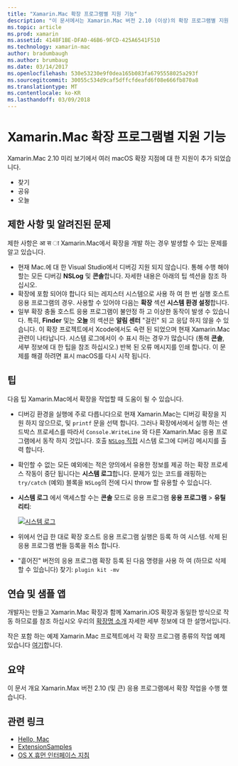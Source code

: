 ```yaml
---
title: "Xamarin.Mac 확장 프로그램별 지원 기능"
description: "이 문서에서는 Xamarin.Mac 버전 2.10 (이상)의 확장 프로그램별 지원 기능에 설명 합니다."
ms.topic: article
ms.prod: xamarin
ms.assetid: 4148F1BE-DFA0-46B6-9FCD-425A6541F510
ms.technology: xamarin-mac
author: bradumbaugh
ms.author: brumbaug
ms.date: 03/14/2017
ms.openlocfilehash: 530e53230e9f0dea165b083fa6795558025a293f
ms.sourcegitcommit: 30055c534d9caf5dffcfdeafd6f08e666fb870a8
ms.translationtype: MT
ms.contentlocale: ko-KR
ms.lasthandoff: 03/09/2018
---
```

# <a name="xamarinmac-extension-support"></a>Xamarin.Mac 확장 프로그램별 지원 기능

Xamarin.Mac 2.10 미리 보기에서 여러 macOS 확장 지점에 대 한 지원이 추가 되었습니다.

- 찾기
- 공유
- 오늘

<a name="Limitations-and-Known-Issues" />

## <a name="limitations-and-known-issues"></a>제한 사항 및 알려진된 문제

제한 사항은 आ स ा Xamarin.Mac에서 확장을 개발 하는 경우 발생할 수 있는 문제를 알고 있습니다.

* 현재 Mac.에 대 한 Visual Studio에서 디버깅 지원 되지 않습니다. 통해 수행 해야 할는 모든 디버깅 **NSLog** 및 **콘솔**합니다. 자세한 내용은 아래의 팁 섹션을 참조 하십시오.
* 확장에 포함 되어야 합니다 되는 레지스터 시스템으로 사용 하 여 한 번 실행 호스트 응용 프로그램의 경우. 사용할 수 있어야 다음는 **확장** 섹션 **시스템 환경 설정**합니다. 
* 일부 확장 충돌 호스트 응용 프로그램이 불안정 하 고 이상한 동작이 발생 수 있습니다. 특히, **Finder** 및는 **오늘** 의 섹션은 **알림 센터** "걸린" 되 고 응답 하지 않을 수 있습니다. 이 확장 프로젝트에서 Xcode에서도 숙련 된 되었으며 현재 Xamarin.Mac 관련이 나타납니다. 시스템 로그에서이 수 표시 하는 경우가 많습니다 (통해 **콘솔**, 세부 정보에 대 한 팁을 참조 하십시오.) 반복 된 오류 메시지를 인쇄 합니다. 이 문제를 해결 하려면 표시 macOS를 다시 시작 됩니다.

<a name="Tips" />

## <a name="tips"></a>팁

다음 팁 Xamarin.Mac에서 확장을 작업할 때 도움이 될 수 있습니다.

- 디버깅 환경을 실행에 주로 다릅니다으로 현재 Xamarin.Mac는 디버깅 확장을 지원 하지 않으므로, 및 `printf` 문을 선택 합니다. 그러나 확장에서에서 실행 하는 샌드박스 프로세스를 따라서 `Console.WriteLine` 와 다른 Xamarin.Mac 응용 프로그램에서 동작 하지 것입니다. 호출 [ `NSLog` 직접](https://gist.github.com/chamons/e2e409013a449cfbe1f2fbe5547f6554) 시스템 로그에 디버깅 메시지를 출력 합니다.
- 확인할 수 없는 모든 예외에는 적은 양의에서 유용한 정보를 제공 하는 확장 프로세스 작동이 중단 됩니다는 **시스템 로그**합니다. 문제가 있는 코드를 래핑하는 `try/catch` (예외) 블록을 `NSLog`의 전에 다시 throw 할 유용할 수 있습니다.
- **시스템 로그** 에서 액세스할 수는 **콘솔** 모드로 응용 프로그램 **응용 프로그램** > **유틸리티**:

    [![](extensions-images/extension02.png "시스템 로그")](extensions-images/extension02.png#lightbox)
- 위에서 언급 한 대로 확장 호스트 응용 프로그램 실행은 등록 하 여 시스템. 삭제 된 응용 프로그램 번들 등록을 취소 합니다. 
- "흩어진" 버전의 응용 프로그램 확장 등록 된 다음 명령을 사용 하 여 (하므로 삭제할 수 있습니다) 찾기: `plugin kit -mv`


<a name="Walkthrough-and-Sample-App" />

## <a name="walkthrough-and-sample-app"></a>연습 및 샘플 앱

개발자는 만들고 Xamarin.Mac 확장과 함께 Xamarin.iOS 확장과 동일한 방식으로 작동 하므로를 참조 하십시오 우리의 [확장명 소개](~/ios/platform/extensions.md) 자세한 세부 정보에 대 한 설명서입니다.

작은 포함 하는 예제 Xamarin.Mac 프로젝트에서 각 확장 프로그램 종류의 작업 예제 있습니다 [여기](https://developer.xamarin.com/samples/mac/ExtensionSamples/)합니다.

<a name="Summary" />

## <a name="summary"></a>요약

이 문서 개요 Xamarin.Max 버전 2.10 (및 큰) 응용 프로그램에서 확장 작업을 수행 했습니다.

## <a name="related-links"></a>관련 링크

- [Hello, Mac](~/mac/get-started/hello-mac.md)
- [ExtensionSamples](https://developer.xamarin.com/samples/mac/ExtensionSamples/)
- [OS X 휴먼 인터페이스 지침](https://developer.apple.com/library/mac/documentation/UserExperience/Conceptual/OSXHIGuidelines/)
